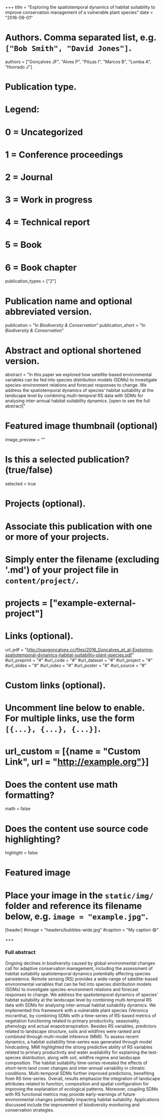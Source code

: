 +++
title = "Exploring the spatiotemporal dynamics of habitat suitability to improve conservation management of a vulnerable plant species"
date = "2016-09-01"

# Authors. Comma separated list, e.g. `["Bob Smith", "David Jones"]`.
authors = ["Gonçalves JF", "Alves P", "Pôças I", "Marcos B", "Lomba A", "Honrado J"]

# Publication type.
# Legend:
# 0 = Uncategorized
# 1 = Conference proceedings
# 2 = Journal
# 3 = Work in progress
# 4 = Technical report
# 5 = Book
# 6 = Book chapter
publication_types = ["2"]

# Publication name and optional abbreviated version.
publication = "In *Biodiversity & Conservation*"
publication_short = "In *Biodiversity & Conservation*"

# Abstract and optional shortened version.
abstract = "In this paper we explored how satellite-based environmental variables can be fed into species distribution models (SDMs) to investigate species-environment relations and forecast responses to change. We address the spatiotemporal dynamics of species’ habitat suitability at the landscape level by combining multi-temporal RS data with SDMs for analysing inter-annual habitat suitability dynamics. [open to see the full abstract]"

# Featured image thumbnail (optional)
image_preview = ""

# Is this a selected publication? (true/false)
selected = true

# Projects (optional).
#   Associate this publication with one or more of your projects.
#   Simply enter the filename (excluding '.md') of your project file in `content/project/`.
# projects = ["example-external-project"]

# Links (optional).
url_pdf = "http://joaogoncalves.cc/files/2016_Goncalves_et_al-Exploring-spatiotemporal-dynamics-habitat-suitability-plant-species.pdf"
#url_preprint = "#"
#url_code = "#"
#url_dataset = "#"
#url_project = "#"
#url_slides = "#"
#url_video = "#"
#url_poster = "#"
#url_source = "#"

# Custom links (optional).
# Uncomment line below to enable. For multiple links, use the form `[{...}, {...}, {...}]`.
#
# url_custom = [{name = "Custom Link", url = "http://example.org"}]

# Does the content use math formatting?
math = false

# Does the content use source code highlighting?
highlight = false

# Featured image
# Place your image in the `static/img/` folder and reference its filename below, e.g. `image = "example.jpg"`.
[header]
  #image = "headers/bubbles-wide.jpg"
  #caption = "My caption :smile:"

+++

### Full abstract

Ongoing declines in biodiversity caused by global environmental changes call for adaptive conservation management, including the assessment of habitat suitability spatiotemporal dynamics potentially affecting species persistence. Remote sensing (RS) provides a wide-range of satellite-based environmental variables that can be fed into species distribution models (SDMs) to investigate species-environment relations and forecast responses to change. We address the spatiotemporal dynamics of species’ habitat suitability at the landscape level by combining multi-temporal RS data with SDMs for analysing inter-annual habitat suitability dynamics. We implemented this framework with a vulnerable plant species (Veronica micrantha), by combining SDMs with a time-series of RS-based metrics of vegetation functioning related to primary productivity, seasonality, phenology and actual evapotranspiration. Besides RS variables, predictors related to landscape structure, soils and wildfires were ranked and combined through multi-model inference (MMI). To assess recent dynamics, a habitat suitability time-series was generated through model hindcasting. MMI highlighted the strong predictive ability of RS variables related to primary productivity and water availability for explaining the test-species distribution, along with soil, wildfire regime and landscape composition. The habitat suitability time-series revealed the effects of short-term land cover changes and inter-annual variability in climatic conditions. Multi-temporal SDMs further improved predictions, benefiting from RS time-series. Overall, results emphasize the integration of landscape attributes related to function, composition and spatial configuration for improving the explanation of ecological patterns. Moreover, coupling SDMs with RS functional metrics may provide early-warnings of future environmental changes potentially impacting habitat suitability. Applications discussed include the improvement of biodiversity monitoring and conservation strategies.
